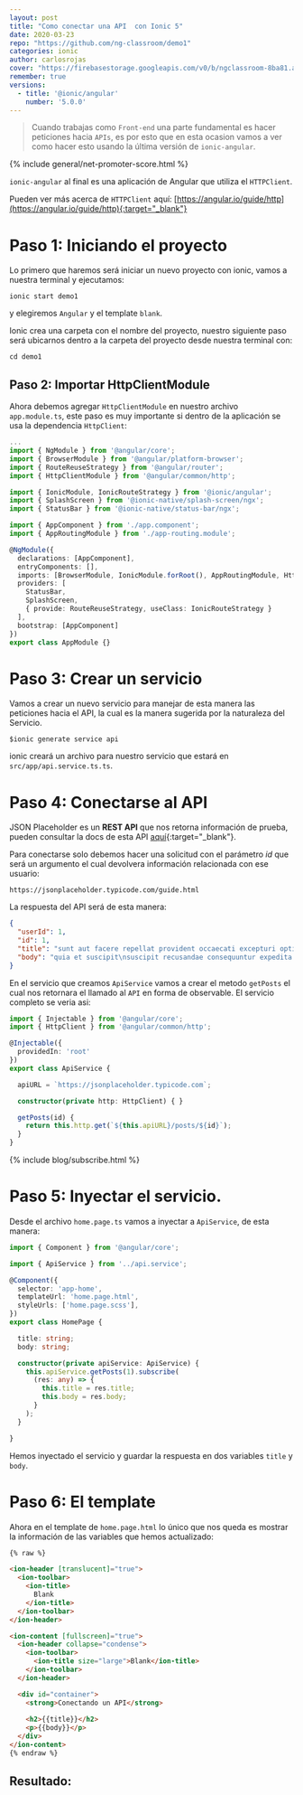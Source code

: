 ```yaml
---
layout: post
title: "Como conectar una API  con Ionic 5"
date: 2020-03-23
repo: "https://github.com/ng-classroom/demo1"
categories: ionic
author: carlosrojas
cover: "https://firebasestorage.googleapis.com/v0/b/ngclassroom-8ba81.appspot.com/o/posts%2F2020-03-24-conectar-api-con-ionic%2FCover%20Blogs.png?alt=media&token=d97eba60-a189-41cb-86bb-46b5846a0d5b"
remember: true
versions:
  - title: '@ionic/angular'
    number: '5.0.0'
---
```


> Cuando trabajas como `Front-end` una parte fundamental es hacer peticiones hacia `APIs`, es por esto que en esta ocasion vamos a ver como hacer esto usando la última versión de `ionic-angular`.

<amp-img width="1848" height="1039" layout="responsive" src="https://firebasestorage.googleapis.com/v0/b/ngclassroom-8ba81.appspot.com/o/posts%2F2020-03-24-conectar-api-con-ionic%2FCover%20Blogs.png?alt=media&token=d97eba60-a189-41cb-86bb-46b5846a0d5b"></amp-img>

{% include general/net-promoter-score.html %} 

`ionic-angular` al final es una aplicación de Angular que utiliza el `HTTPClient`.

Pueden ver más acerca de `HTTPClient` aquí: [https://angular.io/guide/http](https://angular.io/guide/http){:target="_blank"}

# Paso 1: Iniciando el proyecto

Lo primero que haremos será iniciar un nuevo proyecto con ionic, vamos a nuestra terminal y ejecutamos:

```
ionic start demo1
```

y elegiremos `Angular` y el template `blank`.

Ionic crea una carpeta con el nombre del proyecto, nuestro siguiente paso será ubicarnos dentro a la carpeta del proyecto desde nuestra terminal con:

```
cd demo1
```

## Paso 2: Importar **HttpClientModule**

Ahora debemos agregar `HttpClientModule` en nuestro archivo `app.module.ts`, este paso es muy importante si dentro de la aplicación se usa la dependencia `HttpClient`:

```ts
...
import { NgModule } from '@angular/core';
import { BrowserModule } from '@angular/platform-browser';
import { RouteReuseStrategy } from '@angular/router';
import { HttpClientModule } from '@angular/common/http';

import { IonicModule, IonicRouteStrategy } from '@ionic/angular';
import { SplashScreen } from '@ionic-native/splash-screen/ngx';
import { StatusBar } from '@ionic-native/status-bar/ngx';

import { AppComponent } from './app.component';
import { AppRoutingModule } from './app-routing.module';

@NgModule({
  declarations: [AppComponent],
  entryComponents: [],
  imports: [BrowserModule, IonicModule.forRoot(), AppRoutingModule, HttpClientModule],
  providers: [
    StatusBar,
    SplashScreen,
    { provide: RouteReuseStrategy, useClass: IonicRouteStrategy }
  ],
  bootstrap: [AppComponent]
})
export class AppModule {}
```

# Paso 3: Crear un servicio

Vamos a crear un nuevo servicio para manejar de esta manera las peticiones hacia el API, la cual es la manera sugerida por la naturaleza del Servicio.

```
$ionic generate service api
```

ionic creará un archivo para nuestro servicio que estará en `src/app/api.service.ts.ts`.

# Paso 4: Conectarse al API

JSON Placeholder es un **REST API** que nos retorna información de prueba, pueden consultar la docs de esta API [aquí](https://jsonplaceholder.typicode.com/guide.html){:target="_blank"}.

Para conectarse solo debemos hacer una solicitud con el parámetro *id* que será un argumento el cual devolvera información relacionada con ese usuario:

```
https://jsonplaceholder.typicode.com/guide.html
```

La respuesta del API será de esta manera:

```json
{
  "userId": 1,
  "id": 1,
  "title": "sunt aut facere repellat provident occaecati excepturi optio reprehenderit",
  "body": "quia et suscipit\nsuscipit recusandae consequuntur expedita et cum\nreprehenderit molestiae ut ut quas totam\nnostrum rerum est autem sunt rem eveniet architecto"
}
```

En el servicio que creamos `ApiService` vamos a crear el metodo `getPosts` el cual nos retornara el llamado al `API` en forma de observable. El servicio completo se veria asi:

```ts
import { Injectable } from '@angular/core';
import { HttpClient } from '@angular/common/http';

@Injectable({
  providedIn: 'root'
})
export class ApiService {

  apiURL = `https://jsonplaceholder.typicode.com`;

  constructor(private http: HttpClient) { }

  getPosts(id) {
    return this.http.get(`${this.apiURL}/posts/${id}`);
  }
}
```

{% include blog/subscribe.html %}

# Paso 5: Inyectar el servicio.

Desde el archivo `home.page.ts` vamos a inyectar a `ApiService`, de esta manera:

```ts
import { Component } from '@angular/core';

import { ApiService } from '../api.service';

@Component({
  selector: 'app-home',
  templateUrl: 'home.page.html',
  styleUrls: ['home.page.scss'],
})
export class HomePage {

  title: string;
  body: string;

  constructor(private apiService: ApiService) {
    this.apiService.getPosts(1).subscribe(
      (res: any) => {
        this.title = res.title;
        this.body = res.body;
      }
    );
  }

}
```

Hemos inyectado el servicio y guardar la respuesta en dos variables `title` y `body`.

# Paso 6: El template

Ahora en el template de `home.page.html` lo único que nos queda es mostrar la información de las variables que hemos actualizado:

```html
{% raw %}

<ion-header [translucent]="true">
  <ion-toolbar>
    <ion-title>
      Blank
    </ion-title>
  </ion-toolbar>
</ion-header>

<ion-content [fullscreen]="true">
  <ion-header collapse="condense">
    <ion-toolbar>
      <ion-title size="large">Blank</ion-title>
    </ion-toolbar>
  </ion-header>

  <div id="container">
    <strong>Conectando un API</strong>
    
    <h2>{{title}}</h2>
    <p>{{body}}</p>
  </div>
</ion-content>
{% endraw %}
```

## Resultado:

<amp-img width="1561" height="1023" layout="responsive" src="https://firebasestorage.googleapis.com/v0/b/ngclassroom-8ba81.appspot.com/o/posts%2F2020-03-24-conectar-api-con-ionic%2FScreen%20Shot%202020-03-23%20at%209.56.43%20AM.png?alt=media&token=0d1e1478-cb17-4886-b629-e601a033dad2"></amp-img>